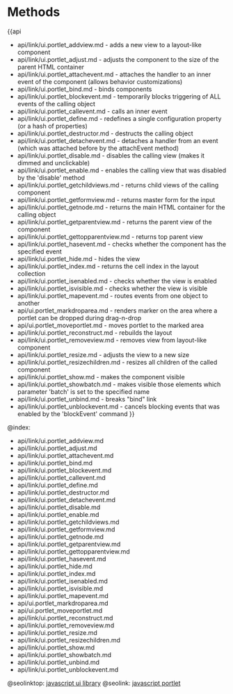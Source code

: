 Methods
=======

{{api
- api/link/ui.portlet_addview.md - adds a new view to a layout-like component
- api/link/ui.portlet_adjust.md - adjusts the component to the size of the parent HTML container
- api/link/ui.portlet_attachevent.md - attaches the handler to an inner event of the component (allows behavior customizations)
- api/link/ui.portlet_bind.md - binds components
- api/link/ui.portlet_blockevent.md - temporarily blocks triggering of ALL events of the calling object
- api/link/ui.portlet_callevent.md - calls an inner event
- api/link/ui.portlet_define.md - redefines a single configuration property (or a hash of properties)
- api/link/ui.portlet_destructor.md - destructs the calling object
- api/link/ui.portlet_detachevent.md - detaches a handler from an event (which was attached before by the attachEvent method)
- api/link/ui.portlet_disable.md - disables the calling view (makes it dimmed and unclickable)
- api/link/ui.portlet_enable.md - enables the calling view that was disabled by the 'disable' method
- api/link/ui.portlet_getchildviews.md - returns child views of the calling component
- api/link/ui.portlet_getformview.md - returns master form for the input
- api/link/ui.portlet_getnode.md - returns the main HTML container for the calling object
- api/link/ui.portlet_getparentview.md - returns the parent view of the component
- api/link/ui.portlet_gettopparentview.md - returns top parent view
- api/link/ui.portlet_hasevent.md - checks whether the component has the specified event
- api/link/ui.portlet_hide.md - hides the view
- api/link/ui.portlet_index.md - returns the cell index in the layout collection
- api/link/ui.portlet_isenabled.md - checks whether the view is enabled
- api/link/ui.portlet_isvisible.md - checks whether the view is visible
- api/link/ui.portlet_mapevent.md - routes events from one object to another
- api/ui.portlet_markdroparea.md - renders marker on the area where a portlet can be dropped during drag-n-drop
- api/ui.portlet_moveportlet.md - moves portlet to the marked area
- api/link/ui.portlet_reconstruct.md - rebuilds the layout
- api/link/ui.portlet_removeview.md - removes view from layout-like component
- api/link/ui.portlet_resize.md - adjusts the view to a new size
- api/link/ui.portlet_resizechildren.md - resizes all children of the called component
- api/link/ui.portlet_show.md - makes the component visible
- api/link/ui.portlet_showbatch.md - makes visible those elements which parameter 'batch' is set to the specified name
- api/link/ui.portlet_unbind.md - breaks "bind" link
- api/link/ui.portlet_unblockevent.md - cancels blocking events that was enabled by the 'blockEvent' command
}}

@index:
- api/link/ui.portlet_addview.md
- api/link/ui.portlet_adjust.md
- api/link/ui.portlet_attachevent.md
- api/link/ui.portlet_bind.md
- api/link/ui.portlet_blockevent.md
- api/link/ui.portlet_callevent.md
- api/link/ui.portlet_define.md
- api/link/ui.portlet_destructor.md
- api/link/ui.portlet_detachevent.md
- api/link/ui.portlet_disable.md
- api/link/ui.portlet_enable.md
- api/link/ui.portlet_getchildviews.md
- api/link/ui.portlet_getformview.md
- api/link/ui.portlet_getnode.md
- api/link/ui.portlet_getparentview.md
- api/link/ui.portlet_gettopparentview.md
- api/link/ui.portlet_hasevent.md
- api/link/ui.portlet_hide.md
- api/link/ui.portlet_index.md
- api/link/ui.portlet_isenabled.md
- api/link/ui.portlet_isvisible.md
- api/link/ui.portlet_mapevent.md
- api/ui.portlet_markdroparea.md
- api/ui.portlet_moveportlet.md
- api/link/ui.portlet_reconstruct.md
- api/link/ui.portlet_removeview.md
- api/link/ui.portlet_resize.md
- api/link/ui.portlet_resizechildren.md
- api/link/ui.portlet_show.md
- api/link/ui.portlet_showbatch.md
- api/link/ui.portlet_unbind.md
- api/link/ui.portlet_unblockevent.md




@seolinktop: [javascript ui library](https://webix.com)
@seolink: [javascript portlet](https://webix.com/widget/portlet/)